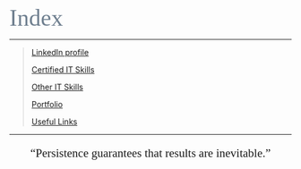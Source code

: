<span style="font-family:Papyrus; font-size:3em; color:SlateGray;">Index</span>

---

> [LinkedIn profile](www.linkedin.com/in/mbhagwan)
> 
> [Certified IT Skills](certified_skills.md)
>
> [Other IT Skills](other_skills.md)
>
> [Portfolio](portfolio.md)
>
> [Useful Links](links.md)

---

<center>
<span style="font-family:Papyrus; font-size:1.5em;">
  <p><q>Persistence guarantees that results are inevitable.</q></p>
</span>
</center>

